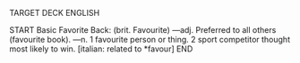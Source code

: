TARGET DECK
ENGLISH

START
Basic
Favorite
Back: (brit. Favourite) —adj. Preferred to all others (favourite book). —n. 1 favourite person or thing. 2 sport competitor thought most likely to win. [italian: related to *favour]
END

